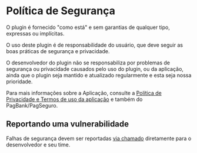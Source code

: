 # Política de Segurança

O plugin é fornecido "como está" e sem garantias de qualquer tipo, expressas ou implícitas.

O uso deste plugin é de responsabilidade do usuário, que deve seguir as boas práticas de segurança e privacidade.

O desenvolvedor do plugin não se responsabiliza por problemas de segurança ou privacidade causados pelo uso do plugin, ou da aplicação, ainda que o plugin seja mantido e atualizado regularmente e esta seja nossa prioridade.

Para mais informações sobre a Aplicação, consulte a [Política de Privacidade e Termos de uso da aplicação](https://pbintegracoes.com/terms) e também do PagBank/PagSeguro.

## Reportando uma vulnerabilidade

Falhas de segurança devem ser reportadas [via chamado](https://pagsegurotransparente.zendesk.com/hc/pt-br/requests/new) diretamente para o desenvolvedor e seu time.
